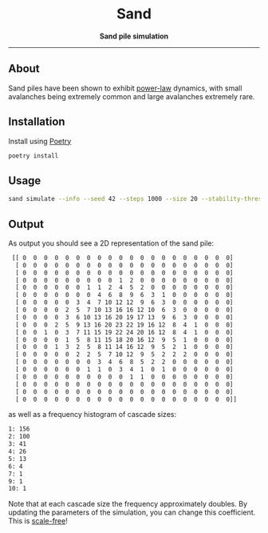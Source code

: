 <div align="center">
  <h1>Sand</h1>

  <p>
    <strong>Sand pile simulation</strong>
  </p>

  <hr />
</div>

## About

Sand piles have been shown to exhibit [power-law](https://en.wikipedia.org/wiki/Power_law) dynamics, with small avalanches being extremely common and large avalanches extremely rare.

## Installation

Install using [Poetry](https://python-poetry.org/)

```bash
poetry install
```

## Usage

```bash
sand simulate --info --seed 42 --steps 1000 --size 20 --stability-threshold 4
```

## Output

As output you should see a 2D representation of the sand pile:

```txt
 [[ 0  0  0  0  0  0  0  0  0  0  0  0  0  0  0  0  0  0  0  0]
  [ 0  0  0  0  0  0  0  0  0  0  0  0  0  0  0  0  0  0  0  0]
  [ 0  0  0  0  0  0  0  0  0  0  0  0  0  0  0  0  0  0  0  0]
  [ 0  0  0  0  0  0  0  0  0  1  2  0  0  0  0  0  0  0  0  0]
  [ 0  0  0  0  0  0  1  1  2  4  5  2  0  0  0  0  0  0  0  0]
  [ 0  0  0  0  0  0  0  4  6  8  9  6  3  1  0  0  0  0  0  0]
  [ 0  0  0  0  0  3  4  7 10 12 12  9  6  3  0  0  0  0  0  0]
  [ 0  0  0  0  2  5  7 10 13 16 16 12 10  6  3  0  0  0  0  0]
  [ 0  0  0  0  3  6 10 13 16 20 19 17 13  9  6  3  0  0  0  0]
  [ 0  0  0  2  5  9 13 16 20 23 22 19 16 12  8  4  1  0  0  0]
  [ 0  0  1  0  3  7 11 15 19 22 24 20 16 12  8  4  1  0  0  0]
  [ 0  0  0  0  1  5  8 11 15 18 20 16 12  9  5  1  0  0  0  0]
  [ 0  0  0  1  3  2  5  8 11 14 16 12  9  5  2  1  0  0  0  0]
  [ 0  0  0  0  0  2  2  5  7 10 12  9  5  2  2  2  0  0  0  0]
  [ 0  0  0  0  0  0  0  3  4  6  8  5  2  2  0  0  0  0  0  0]
  [ 0  0  0  0  0  0  1  1  0  3  4  1  0  1  0  0  0  0  0  0]
  [ 0  0  0  0  0  0  0  0  0  0  1  1  0  0  0  0  0  0  0  0]
  [ 0  0  0  0  0  0  0  0  0  0  0  0  0  0  0  0  0  0  0  0]
  [ 0  0  0  0  0  0  0  0  0  0  0  0  0  0  0  0  0  0  0  0]
  [ 0  0  0  0  0  0  0  0  0  0  0  0  0  0  0  0  0  0  0  0]]
```

as well as a frequency histogram of cascade sizes:

```txt
1: 156
2: 100
3: 41
4: 26
5: 13
6: 4
7: 1
9: 1
10: 1
```

Note that at each cascade size the frequency approximately doubles. By updating the parameters of the simulation, you can change this coefficient. This is [scale-free](https://en.wikipedia.org/wiki/Scale-free_network)!
